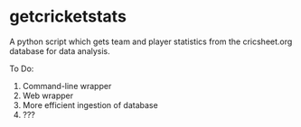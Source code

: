 # getcricketstats

A python script which gets team and player statistics from the cricsheet.org database for data analysis.

To Do:
1. Command-line wrapper
2. Web wrapper
3. More efficient ingestion of database 
4. ???
